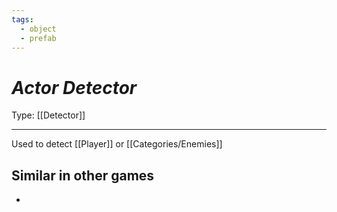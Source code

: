```yaml
---
tags:
  - object
  - prefab
---
```

# _Actor Detector_

Type: [[Detector]]

----


Used to detect [[Player]] or [[Categories/Enemies]]


## Similar in other games

* 